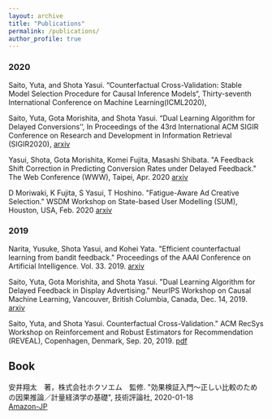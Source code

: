 ```yaml
---
layout: archive
title: "Publications"
permalink: /publications/
author_profile: true
---
```


### 2020

Saito, Yuta, and Shota Yasui. “Counterfactual Cross-Validation: Stable Model Selection Procedure for Causal Inference Models“, Thirty-seventh International Conference on Machine Learning(ICML2020),

Saito, Yuta, Gota Morishita, and Shota Yasui. “Dual Learning Algorithm for Delayed Conversions’’, In Proceedings of the 43rd International ACM SIGIR Conference on Research and Development in Information Retrieval (SIGIR2020),
[arxiv](https://arxiv.org/abs/1910.01847)

Yasui, Shota, Gota Morishita, Komei Fujita, Masashi Shibata. "A Feedback Shift Correction in Predicting Conversion Rates under Delayed Feedback." The Web Conference (WWW), Taipei, Apr. 2020
[arxiv](https://arxiv.org/abs/2002.02068)

D Moriwaki, K Fujita, S Yasui, T Hoshino. "Fatigue-Aware Ad Creative Selection." WSDM Workshop on State-based User Modelling (SUM), Houston, USA, Feb. 2020
[arxiv](https://arxiv.org/abs/1908.08936)


### 2019

Narita, Yusuke, Shota Yasui, and Kohei Yata. "Efficient counterfactual learning from bandit feedback." Proceedings of the AAAI Conference on Artificial Intelligence. Vol. 33. 2019.
[arxiv](https://arxiv.org/abs/1809.03084)

Saito, Yuta, Gota Morishita, and Shota Yasui. "Dual Learning Algorithm for Delayed Feedback in Display Advertising." NeurIPS Workshop on Causal Machine Learning, Vancouver, British Columbia, Canada, Dec. 14, 2019.
[arxiv](https://arxiv.org/abs/1910.01847)

Saito, Yuta, and Shota Yasui. Counterfactual Cross-Validation." ACM RecSys Workshop on Reinforcement and Robust Estimators for Recommendation (REVEAL), Copenhagen, Denmark, Sep. 20, 2019.
[pdf](https://usaito.github.io/files/cfcv_ws.pdf)


## Book
安井翔太　著，株式会社ホクソエム　監修. "効果検証入門～正しい比較のための因果推論／計量経済学の基礎", 技術評論社, 2020-01-18  
[Amazon-JP](https://www.amazon.co.jp/%E5%8A%B9%E6%9E%9C%E6%A4%9C%E8%A8%BC%E5%85%A5%E9%96%80%E3%80%9C%E6%AD%A3%E3%81%97%E3%81%84%E6%AF%94%E8%BC%83%E3%81%AE%E3%81%9F%E3%82%81%E3%81%AE%E5%9B%A0%E6%9E%9C%E6%8E%A8%E8%AB%96-%E8%A8%88%E9%87%8F%E7%B5%8C%E6%B8%88%E5%AD%A6%E3%81%AE%E5%9F%BA%E7%A4%8E-%E5%AE%89%E4%BA%95-%E7%BF%94%E5%A4%AA/dp/4297111179?SubscriptionId=AKIAIHYXPGYB4QUPIASQ&tag=housecat442-22&linkCode=xm2&camp=2025&creative=165953&creativeASIN=4297111179)


